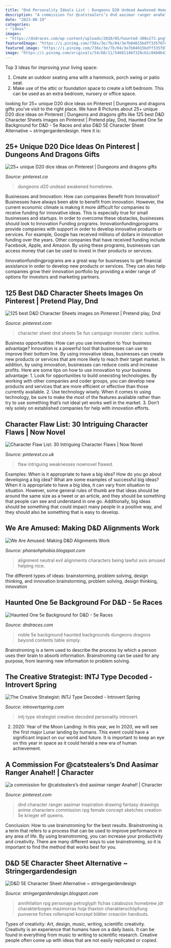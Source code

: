 ```yaml
---
title: "Dnd Personality Ideals List : Dungeons D20 Undead Awakened Homebrew"
description: "A commission for @catstealers’s dnd aasimar ranger anahel!"
date: "2023-08-19"
categories:
- "ideas"
images:
- "https://dndraces.com/wp-content/uploads/2020/05/haunted-300x273.png"
featuredImage: "https://i.pinimg.com/736x/3e/7b/04/3e7b04015bdff335f07499620364267d--character-ideas-character-sheet-concept.jpg"
featured_image: "https://i.pinimg.com/736x/3e/7b/04/3e7b04015bdff335f07499620364267d--character-ideas-character-sheet-concept.jpg"
image: "https://i.pinimg.com/originals/54/68/11/54681146f328cb1c04b0b43d2d09ad3a.png"
---
```



Top 3 Ideas for improving your living space:
1. Create an outdoor seating area with a hammock, porch swing or patio seat.
2. Make use of the attic or foundation space to create a loft bedroom. This can be used as an extra bedroom, nursery or office space.

	

		
looking for 25+ unique D20 dice ideas on Pinterest | Dungeons and dragons gifts you've visit to the right place. We have 8 Pictures about 25+ unique D20 dice ideas on Pinterest | Dungeons and dragons gifts like 125 best D&amp;D Character Sheets images on Pinterest | Pretend play, Dnd, Haunted One 5e Background for D&amp;D - 5e Races and also D&amp;D 5E Character Sheet Alternative ~ stringergardendesign. Here it is:
		
    
## 25+ Unique D20 Dice Ideas On Pinterest | Dungeons And Dragons Gifts

<img loading=lazy src="https://s-media-cache-ak0.pinimg.com/736x/a5/d6/98/a5d698e4e3e2bfdb85d72ea8e6f63769.jpg" onerror="this.onerror=null;this.src='https://tse2.mm.bing.net/th?id=OIP.gKE5t72ORm_QJpdykwRIqwHaKe&amp;pid=15.1';" alt="25+ unique D20 dice ideas on Pinterest | Dungeons and dragons gifts">

_Source: pinterest.ca_

>dungeons d20 undead awakened homebrew. 

	

Businesses and Innovation: How can companies Benefit from Innovation?
Businesses have always been able to benefit from innovation. However, the current economic climate is making it more difficult for companies to receive funding for innovative ideas. This is especially true for small businesses and startups. In order to overcome these obstacles, businesses should look to Innovation Funding programs.
Innovationfundingprograms provide companies with support in order to develop innovative products or services. For example, Google has received millions of dollars in innovation funding over the years. Other companies that have received funding include Facebook, Apple, and Amazon. By using these programs, businesses can access money that can be used to invest in their products or services.

Innovationfundingprograms are a great way for businesses to get financial assistance in order to develop new products or services. They can also help companies grow their innovation portfolio by providing a wider range of options for investors and marketing partners.

    
## 125 Best D&amp;D Character Sheets Images On Pinterest | Pretend Play, Dnd

<img loading=lazy src="https://i.pinimg.com/736x/3e/7b/04/3e7b04015bdff335f07499620364267d--character-ideas-character-sheet-concept.jpg" onerror="this.onerror=null;this.src='https://tse3.mm.bing.net/th?id=OIP.ATg9icuMOHz5EjQnm5gxNgHaK0&amp;pid=15.1';" alt="125 best D&amp;D Character Sheets images on Pinterest | Pretend play, Dnd">

_Source: pinterest.com_

>character sheet dnd sheets 5e fun campaign monster cleric outline. 

	

Business opportunities: How can you use innovation to Your business advantage?
Innovation is a powerful tool that businesses can use to improve their bottom line. By using innovative ideas, businesses can create new products or services that are more likely to reach their target market. In addition, by using innovation, businesses can reduce costs and increase profits. Here are some tips on how to use innovation to your business advantage: 1. Look for opportunities to build onexisting technologies. By working with other companies and coder groups, you can develop new products and services that are more efficient or effective than those currently available. 2. Use technology wisely. When it comes to using technology, be sure to make the most of the features available rather than try to use something that’s not ideal yet works well in the market. 3. Don’t rely solely on established companies for help with innovation efforts.

    
## Character Flaw List: 30 Intriguing Character Flaws | Now Novel

<img loading=lazy src="https://i.pinimg.com/originals/54/68/11/54681146f328cb1c04b0b43d2d09ad3a.png" onerror="this.onerror=null;this.src='https://tse2.mm.bing.net/th?id=OIP.372v5JDlf_6iGqGnA03UWwHaLl&amp;pid=15.1';" alt="Character Flaw List: 30 Intriguing Character Flaws | Now Novel">

_Source: pinterest.co.uk_

>flaw intriguing weaknesses nownovel flawed. 

	

Examples: When is it appropriate to have a big idea? How do you go about developing a big idea? What are some examples of successful big ideas?
When it is appropriate to have a big idea, it can vary from situation to situation. However, some general rules of thumb are that ideas should be around the same size as a tweet or an article, and they should be something that people can see and understand in one go. Additionally, big ideas should be something that could impact many people in a positive way, and they should also be something that is easy to develop.

    
## We Are Amused: Making D&amp;D Alignments Work

<img loading=lazy src="http://2.bp.blogspot.com/-LDbDeU_0i1g/TfJNFmcn4mI/AAAAAAAAAaQ/txjRi0uJHqE/s1600/Alignment.jpg" onerror="this.onerror=null;this.src='https://tse1.mm.bing.net/th?id=OIP.jD7S-wyNgKm5ksqIbj_NMQHaHE&amp;pid=15.1';" alt="We Are Amused: Making D&amp;D Alignments Work">

_Source: pharaohphobia.blogspot.com_

>alignment neutral evil alignments characters being lawful axis amused helping nice. 

	

The different types of ideas: brainstorming, problem solving, design thinking, and innovation
brainstorming, problem solving, design thinking, innovation

    
## Haunted One 5e Background For D&amp;D - 5e Races

<img loading=lazy src="https://dndraces.com/wp-content/uploads/2020/05/haunted-300x273.png" onerror="this.onerror=null;this.src='https://tse2.mm.bing.net/th?id=OIP.aZppyqfwwJZopS9eWxuYpgAAAA&amp;pid=15.1';" alt="Haunted One 5e Background for D&amp;D - 5e Races">

_Source: dndraces.com_

>noble 5e background haunted backgrounds dungeons dragons beyond contents table simply. 

	

Brainstroming is a term used to describe the process by which a person uses their brain to absorb information. Brainstroming can be used for any purpose, from learning new information to problem solving.

    
## The Creative Strategist: INTJ Type Decoded - Introvert Spring

<img loading=lazy src="https://cdn-0.introvertspring.com/wp-content/uploads/2014/07/INTJ-TYPE.jpg" onerror="this.onerror=null;this.src='https://tse3.mm.bing.net/th?id=OIP.9FFfabJRyS5BR_p0tutyQgHaER&amp;pid=15.1';" alt="The Creative Strategist: INTJ Type Decoded - Introvert Spring">

_Source: introvertspring.com_

>intj type strategist creative decoded personality introvert. 

	

2) 2020: Year of the Moon Landing: In this year, we
In 2020, we will see the first major Lunar landing by humans. This event could have a significant impact on our world and future. It is important to keep an eye on this year in space as it could herald a new era of human achievement.

    
## A Commission For @catstealers’s Dnd Aasimar Ranger Anahel! | Character

<img loading=lazy src="https://i.pinimg.com/originals/05/6e/0c/056e0c796102f135083c2e914da348d6.png" onerror="this.onerror=null;this.src='https://tse4.mm.bing.net/th?id=OIP.pLWuGTV23TX69WNB69FRdAHaLs&amp;pid=15.1';" alt="a commission for @catstealers’s dnd aasimar ranger Anahel! | Character">

_Source: pinterest.com_

>dnd character ranger aasimar inspiration drawing fantasy drawings anime characters commission rpg female concept sketches creation 5e krieger elf queens. 

	

Conclusion: How to use brainstroming for the best results.
Brainstroming is a term that refers to a process that can be used to improve performance in any area of life. By using brainstroming, you can increase your productivity and creativity. There are many different ways to use brainstroming, so it is important to find the method that works best for you.

    
## D&amp;D 5E Character Sheet Alternative ~ Stringergardendesign

<img loading=lazy src="https://i.pinimg.com/originals/9e/42/ae/9e42aef62b5e27361c6b2fb61d2225f3.jpg" onerror="this.onerror=null;this.src='https://tse4.mm.bing.net/th?id=OIP.CmasdWWqTGXTKdD0MPfYOgHaJh&amp;pid=15.1';" alt="D&amp;D 5E Character Sheet Alternative ~ stringergardendesign">

_Source: stringergardendesign.blogspot.com_

>annihilation rpg personaje petroglyph fichas calabozos homebrew jdr charakterbogen mazmorras hoja thaxton charakterschöpfung punverse fiches rollenspiel konzept blätter creación handouts. 

	

Types of creativity: Art, design, music, writing, scientific creativity.
Creativity is an experience that humans have on a daily basis. It can be found in everything from music to writing to scientific research. Creative people often come up with ideas that are not easily replicated or copied.

